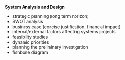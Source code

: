 **System Analysis and Design**

- strategic planning (long term horizon)
- SWOT analysis
- business case (concise justification, financial impact)
- internal/external factors affecting systems projects
- feasibility studies
- dynamic priorities
- planning the preliminary investigation
- fishbone diagram
